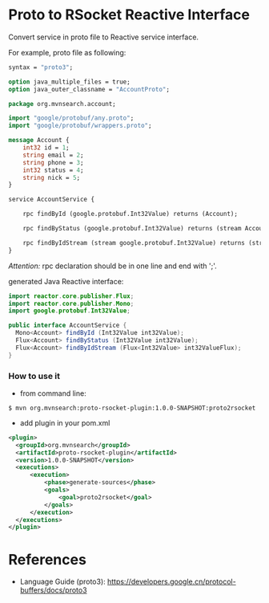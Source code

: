 Proto to RSocket Reactive Interface
===================================

Convert service in proto file to Reactive service interface.

For example, proto file as following:

```proto
syntax = "proto3";

option java_multiple_files = true;
option java_outer_classname = "AccountProto";

package org.mvnsearch.account;

import "google/protobuf/any.proto";
import "google/protobuf/wrappers.proto";

message Account {
    int32 id = 1;
    string email = 2;
    string phone = 3;
    int32 status = 4;
    string nick = 5;
}

service AccountService {

    rpc findById (google.protobuf.Int32Value) returns (Account);

    rpc findByStatus (google.protobuf.Int32Value) returns (stream Account);

    rpc findByIdStream (stream google.protobuf.Int32Value) returns (stream Account);
}
```

*Attention:* rpc declaration should be in one line and end with ';'.

generated Java Reactive interface:

```java
import reactor.core.publisher.Flux;
import reactor.core.publisher.Mono;
import google.protobuf.Int32Value;

public interface AccountService {
  Mono<Account> findById (Int32Value int32Value);
  Flux<Account> findByStatus (Int32Value int32Value);
  Flux<Account> findByIdStream (Flux<Int32Value> int32ValueFlux);
}
```

### How to use it

* from command line:

```
$ mvn org.mvnsearch:proto-rsocket-plugin:1.0.0-SNAPSHOT:proto2rsocket
```

* add plugin in your pom.xml

```xml
<plugin>
  <groupId>org.mvnsearch</groupId>
  <artifactId>proto-rsocket-plugin</artifactId>
  <version>1.0.0-SNAPSHOT</version>
  <executions>
      <execution>
          <phase>generate-sources</phase>
          <goals>
              <goal>proto2rsocket</goal>
          </goals>
      </execution>
  </executions>
</plugin>
```


# References

* Language Guide (proto3): https://developers.google.cn/protocol-buffers/docs/proto3